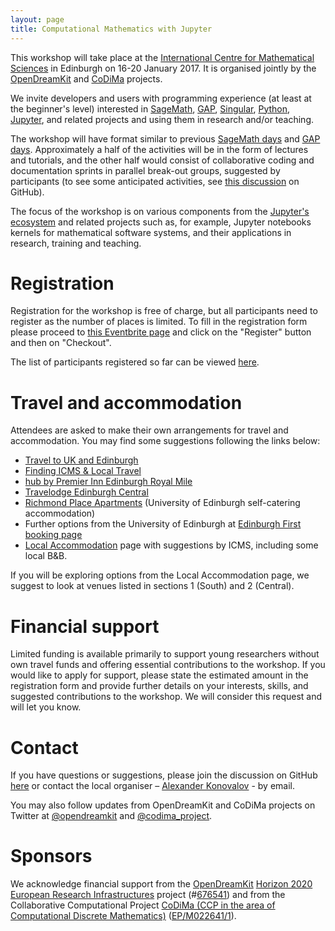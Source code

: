 ```yaml
---
layout: page
title: Computational Mathematics with Jupyter
---
```


This workshop will take place at the 
[International Centre for Mathematical Sciences](http://www.icms.org.uk/)
in Edinburgh on 16-20 January 2017. It is organised jointly by the 
[OpenDreamKit](http://opendreamkit.org/) and [CoDiMa](http://www.codima.ac.uk/)
projects.

We invite developers and users with programming experience (at least at the 
beginner's level) interested in [SageMath](http://www.sagemath.org/), 
[GAP](http://www.gap-system.org/), [Singular](https://www.singular.uni-kl.de/),
[Python](https://www.python.org/), [Jupyter](http://jupyter.org/), and related 
projects and using them in research and/or teaching.

The workshop will have format similar to previous [SageMath days](https://wiki.sagemath.org/Workshops) 
and [GAP days](http://gapdays.de/). Approximately a half of the activities will be in the form of 
lectures and tutorials, and the other half would consist of collaborative coding and documentation 
sprints in parallel break-out groups, suggested by participants (to see some anticipated activities,
see [this discussion](https://github.com/OpenDreamKit/OpenDreamKit/issues/208) on GitHub).

The focus of the workshop is on various components from the [Jupyter's ecosystem](https://jupyter.readthedocs.io/en/latest/architecture/visual_overview.html) and
related projects such as, for example, Jupyter notebooks kernels for mathematical
software systems, and their applications in research, training and teaching.

# Registration

Registration for the workshop is free of charge, but all participants need to register 
as the number of places is limited. To fill in the registration form please proceed to
[this Eventbrite page](https://www.eventbrite.com/e/computational-mathematics-with-jupyter-registration-29379662361)
and click on the "Register" button and then on "Checkout".

The list of participants registered so far can be viewed [here](participants).

# Travel and accommodation

Attendees are asked to make their own arrangements for travel and accommodation. You may 
find some suggestions following the links below:

- [Travel to UK and Edinburgh](http://www.icms.org.uk/information/travelToUK)
- [Finding ICMS & Local Travel](http://www.icms.org.uk/information/findingICMS)
- [hub by Premier Inn Edinburgh Royal Mile](http://www.premierinn.com/gb/en/hotels/scotland/lothian/edinburgh/hub-edinburgh-royal-mile.html)
- [Travelodge Edinburgh Central](https://www.travelodge.co.uk/hotels/205/Edinburgh-Central-hotel)
- [Richmond Place Apartments](http://www.edinburghfirst.co.uk/for-accommodation/richmond-place-apartments/) (University of Edinburgh self-catering accommodation)
- Further options from the University of Edinburgh at [Edinburgh First booking page](http://www.book.accom.ed.ac.uk/)
- [Local Accommodation](http://www.icms.org.uk/information/localAccommodation) page with suggestions by ICMS, including some local B&B.

If you will be exploring options from the Local Accommodation page, we suggest to look
at venues listed in sections 1 (South) and 2 (Central).

# Financial support

Limited funding is available primarily to support young researchers without own travel funds 
and offering essential contributions to the workshop. If you would like to apply for support,
please state the estimated amount in the registration form and provide further details on
your interests, skills, and suggested contributions to the workshop. We will consider this 
request and will let you know.

# Contact

If you have questions or suggestions, please join the discussion on GitHub 
[here](https://github.com/OpenDreamKit/OpenDreamKit/issues/208) or contact 
the local organiser – [Alexander Konovalov](mailto:alexander.konovalov@st-andrews.ac.uk) -
by email.

You may also follow updates from OpenDreamKit and CoDiMa projects on Twitter at
[@opendreamkit](https://twitter.com/opendreamkit) and 
[@codima_project](https://twitter.com/codima_project). 

# Sponsors

We acknowledge financial support from the
[OpenDreamKit](http://opendreamkit.org/)
[Horizon 2020](https://ec.europa.eu/programmes/horizon2020/)
[European Research Infrastructures](https://ec.europa.eu/programmes/horizon2020/en/h2020-section/european-research-infrastructures-including-e-infrastructures)
project (#<a href="http://cordis.europa.eu/project/rcn/198334_en.html">676541</a>)
and from the Collaborative Computational Project
[CoDiMa (CCP in the area of Computational Discrete Mathematics)](http://www.codima.ac.uk/)
([EP/M022641/1](http://gow.epsrc.ac.uk/NGBOViewGrant.aspx?GrantRef=EP/M022641/1)).
